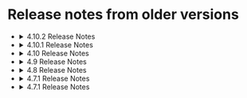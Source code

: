 # Release notes from older versions

<ul>

<li><details><summary>4.10.2 Release Notes</summary>

```{include} oldrelnotes/silo_relnotes_4.10.2.html
```

</details></li>

<li><details><summary>4.10.1 Release Notes</summary>

```{include} oldrelnotes/silo_relnotes_4.10.1.html
```

</details></li>

<li><details><summary>4.10 Release Notes</summary>

```{include} oldrelnotes/silo_relnotes_4.10.html
```

</details></li>

<li><details><summary>4.9 Release Notes</summary>

```{include} oldrelnotes/silo_relnotes_4.9.html
```

</details></li>

<li><details><summary>4.8 Release Notes</summary>

```{include} oldrelnotes/silo_relnotes_4.8.html
```

</details></li>

<li><details><summary>4.7.1 Release Notes</summary>

```{include} oldrelnotes/silo_relnotes_4.7.2.html
```

</details></li>

<li><details><summary>4.7.1 Release Notes</summary>

```{include} oldrelnotes/silo_relnotes_4.7.1.html
```

</details></li>
